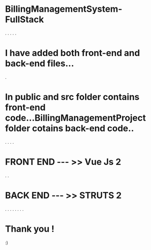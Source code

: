 # BillingManagementSystem-FullStack
.
.
.
.
.
# I have added both front-end and back-end files...
.
# In public and src folder contains front-end code...BillingManagementProject folder cotains back-end code..
.
.
.
.
# FRONT END  --- >> Vue Js 2
.
.
# BACK END   --- >> STRUTS 2
.
.
.
.
.
.
.
.
# Thank you ! 
:)
